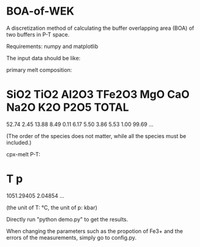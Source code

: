 # BOA-of-WEK
A discretization method of calculating the buffer overlapping area (BOA) of two buffers in P-T space.

Requirements:
numpy and matplotlib


The input data should be like:

primary melt composition:
# SiO2 TiO2 Al2O3 TFe2O3 MgO CaO Na2O K2O P2O5 TOTAL
52.74 	2.45 	13.88 	8.49 	0.11 	6.17 	5.50 	3.86 	5.53 	1.00 	99.69 
...

(The order of the species does not matter, while all the species must be included.)

cpx-melt P-T:
# T p
1051.29405	2.04854
...

(the unit of T: °C, the unit of p: kbar)

Directly run "python demo.py" to get the results.

When changing the parameters such as the propotion of Fe3+ and the errors of the measurements, simply go to config.py.
